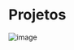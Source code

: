 # Projetos
![image](https://user-images.githubusercontent.com/73561530/216758251-cb1df418-7b81-4c42-ae69-4fa4bbaadea6.png)
